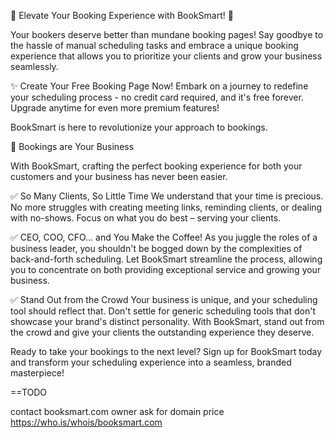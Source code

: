 🌟 Elevate Your Booking Experience with BookSmart! 🌟

Your bookers deserve better than mundane booking pages! Say goodbye to the hassle of manual scheduling tasks and embrace a unique booking experience that allows you to prioritize your clients and grow your business seamlessly.

✨ Create Your Free Booking Page Now!
Embark on a journey to redefine your scheduling process - no credit card required, and it's free forever. Upgrade anytime for even more premium features!

BookSmart is here to revolutionize your approach to bookings.

📅 Bookings are Your Business

With BookSmart, crafting the perfect booking experience for both your customers and your business has never been easier.

✅ So Many Clients, So Little Time
We understand that your time is precious. No more struggles with creating meeting links, reminding clients, or dealing with no-shows. Focus on what you do best – serving your clients.

✅ CEO, COO, CFO... and You Make the Coffee!
As you juggle the roles of a business leader, you shouldn't be bogged down by the complexities of back-and-forth scheduling. Let BookSmart streamline the process, allowing you to concentrate on both providing exceptional service and growing your business.

✅ Stand Out from the Crowd
Your business is unique, and your scheduling tool should reflect that. Don't settle for generic scheduling tools that don't showcase your brand's distinct personality. With BookSmart, stand out from the crowd and give your clients the outstanding experience they deserve.

Ready to take your bookings to the next level? Sign up for BookSmart today and transform your scheduling experience into a seamless, branded masterpiece!

==TODO

contact booksmart.com owner ask for domain price https://who.is/whois/booksmart.com
